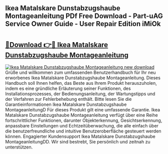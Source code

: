 ## Ikea Matalskare Dunstabzugshaube Montageanleitung PDf Free Download - Part-uAG Service Owner Guide - User Repair Edition iMiOk

# <h2><a href="http://df6yer.blite.top/?on=Ikea+Matalskare+Dunstabzugshaube+Montageanleitung">🔗Download 👉🔴 Ikea Matalskare Dunstabzugshaube Montageanleitung</a></h2>

[![Ikea Matalskare Dunstabzugshaube Montageanleitung new download](https://i.imgur.com/lujVjoI.png)](http://df6yer.blite.top/?on=Ikea+Matalskare+Dunstabzugshaube+Montageanleitung)
Grüße und willkommen zum umfassenden Benutzerhandbuch für Ihr neu erworbenes Ikea Matalskare Dunstabzugshaube Montageanleitung. Dieses Handbuch soll Ihnen helfen, das Beste aus Ihrem Produkt herauszuholen, indem es eine gründliche Erläuterung seiner Funktionen, des Installationsprozesses, der Bedienungsanleitung, der Wartungstipps und der Verfahren zur Fehlerbehebung enthält. Bitte lesen Sie die Garantieinformationen Ikea Matalskare Dunstabzugshaube MontageanleitungD Für dieses Produkt gilt eine umfassende Garantie. Ikea Matalskare Dunstabzugshaube Montageanleitung verfügt über eine Reihe fortschrittlicher Funktionen, darunter Objekterkennung, Gesichtserkennung, anpassbare Einstellungen und Echtzeitüberwachung, die alle einfach über die benutzerfreundliche und intuitive Benutzeroberfläche gesteuert werden können. Engagierter Kundensupport Ikea Matalskare Dunstabzugshaube MontageanleitungDD. Wir sind bestrebt, Sie persönlich und zeitnah zu unterstützen.
